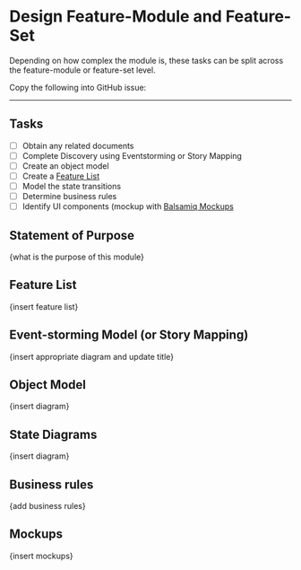 # Design Feature-Module and Feature-Set

Depending on how complex the module is, these tasks can be split across the feature-module
or feature-set level.

Copy the following into GitHub issue:

---

## Tasks

- [ ] Obtain any related documents
- [ ] Complete Discovery using Eventstorming or Story Mapping
- [ ] Create an object model
- [ ] Create a [Feature List](https://github.com/civilcode/playbook/blob/master/process/05%20development/fdd/feature-list.md)
- [ ] Model the state transitions
- [ ] Determine business rules
- [ ] Identify UI components (mockup with [Balsamiq Mockups](https://balsamiq.com/products/mockups/)

## Statement of Purpose

{what is the purpose of this module}

## Feature List

{insert feature list}

## Event-storming Model (or Story Mapping)

{insert appropriate diagram and update title}

## Object Model

{insert diagram}

## State Diagrams

{insert diagram}

## Business rules

{add business rules}

## Mockups

{insert mockups}
